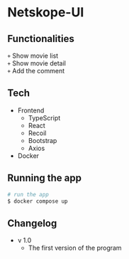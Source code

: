 # Netskope-UI

## Functionalities

<code>+</code> Show movie list<br>
<code>+</code> Show movie detail<br>
<code>+</code> Add the comment<br>

## Tech

- Frontend
  - TypeScript
  - React
  - Recoil
  - Bootstrap
  - Axios
- Docker

## Running the app

```bash
# run the app
$ docker compose up
```

## Changelog

- v 1.0
  - The first version of the program
